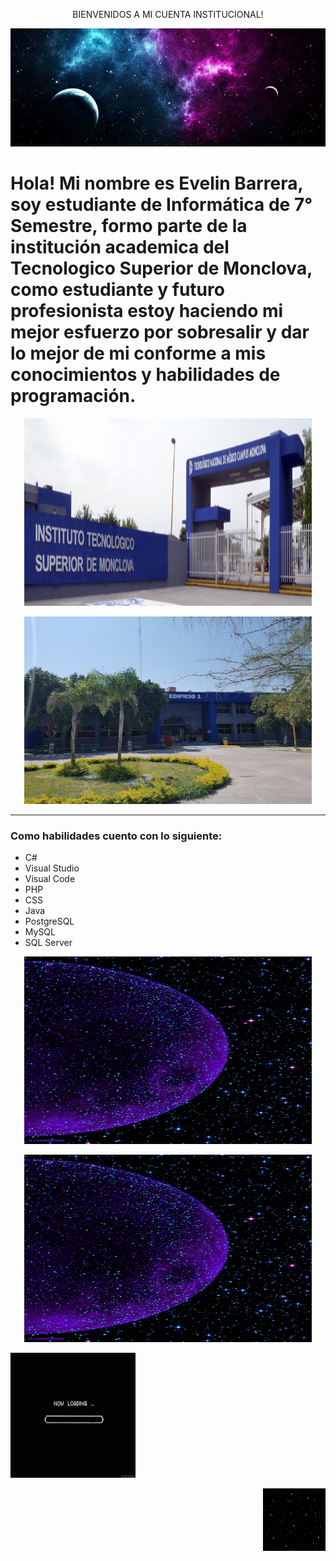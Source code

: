  <p align="center">BIENVENIDOS A MI CUENTA INSTITUCIONAL!</p>

<p align="center">
<img src="https://github.com/Evelin-jpg/images-test/blob/main/wallpaper%20galaxy%20blue%20and%20purple.jpg">
</p>


# Hola! Mi nombre es Evelin Barrera, soy estudiante de Informática de 7° Semestre, formo parte de la institución academica del Tecnologico Superior de Monclova, como estudiante y futuro profesionista estoy haciendo mi mejor esfuerzo por sobresalir y dar lo mejor de mi conforme a mis conocimientos y habilidades de programación. 
<p align="center">
  <img width="460" height="300" src="https://github.com/Evelin-jpg/images-test/blob/main/entradaTec.png">
</p>

<p align="center">
  <img width="460" height="300" src="https://github.com/Evelin-jpg/images-test/blob/main/edificio1Tec.jpg">
</p>

-----------------------------------------------------------------------------------------------------------------------------------------------------------------------------------------------------------
### Como habilidades cuento con lo siguiente:

- C#                              
- Visual Studio
- Visual Code
- PHP
- CSS
- Java
- PostgreSQL
- MySQL
- SQL Server

<p align="center">
  <img width="460" height="300" src="https://github.com/Evelin-jpg/images-test/blob/main/galaxy%20purple.gif">
</p>

<p align="center">
  <img width="460" height="300" src="https://github.com/Evelin-jpg/images-test/blob/main/galaxy%20purple.gif">
</p>

<p align="left">
  <img width="200" height="200" src="https://github.com/Evelin-jpg/images-test/blob/main/loading-aesthetic.gif">
</p>

<p align="right">
  <img width="100" height="100" src="https://github.com/Evelin-jpg/images-test/blob/main/twinkle%20star.gif">
</p>


<!--
**Evelin-jpg/Evelin-jpg** is a ✨ _special_ ✨ repository because its `README.md` (this file) appears on your GitHub profile.

Here are some ideas to get you started:

- 🔭 I’m currently working on ...
- 🌱 I’m currently learning ...
- 👯 I’m looking to collaborate on ...
- 🤔 I’m looking for help with ...
- 💬 Ask me about ...
- 📫 How to reach me: ...
- 😄 Pronouns: ...
- ⚡ Fun fact: ...
-->
